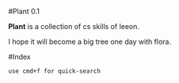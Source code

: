 #Plant 0.1


**Plant** is a collection of cs skills of leeon.

I hope it will become a big tree one day with flora.

#Index

    use cmd+f for quick-search

